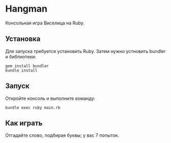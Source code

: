 # Hangman
Консольная игра Виселица на Ruby.

## Установка
Для запуска требуется установить Ruby.
Затем нужно устновить bundler и библиотеки:

```
gem install bundler
bundle install
```

## Запуск
Откройте консоль и выполните команду:

```
bundle exec ruby main.rb
```

## Как играть
Отгадайте слово, подбирая буквы; у вас 7 попыток.
